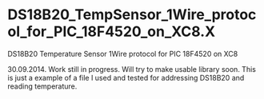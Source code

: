 DS18B20_TempSensor_1Wire_protocol_for_PIC_18F4520_on_XC8.X
==========================================================

DS18B20 Temperature Sensor 1Wire protocol for PIC 18F4520 on XC8

30.09.2014. Work still in progress. Will try to make usable library soon. This is just a example of a file I used and tested for
addressing DS18B20 and reading temperature.
